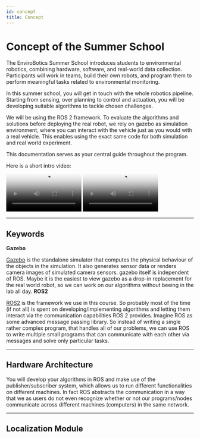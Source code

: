 ```yaml
---
id: concept
title: Concept
---
```


# Concept of the Summer School

The EnviroBotics Summer School introduces students to environmental robotics, combining hardware, software, and real-world data collection. Participants will work in teams, build their own robots, and program them to perform meaningful tasks related to environmental monitoring.

In this summer school, you will get in touch with the whole robotics pipeline. Starting from sensing, over planning to control and actuation, you will be developing suitable algorithms to tackle chosen challenges.

We will be using the ROS 2 framework. To evaluate the algorithms and solutions before deploying the real robot, we rely on gazebo as simulation environment, where you can interact with the vehicle just as you would with a real vehicle. This enables using the exact same code for both simulation and real world experiment.

This documentation serves as your central guide throughout the program.

Here is a short intro video:


<div style={{ display: 'flex', gap: '10px', flexWrap: 'wrap' }}>
  <video width="40%" controls poster="/EnviroBotics-Docs/img/preview.jpg">
    <source src="/EnviroBotics-Docs/video/Sim_vid.mp4" type="video/mp4" />
  </video>

  <video width="40%" controls poster="/EnviroBotics-Docs/img/preview.jpg">
    <source src="/EnviroBotics-Docs/video/Video.mp4" type="video/mp4" />
  </video>
</div>

---

## Keywords
**Gazebo**

[Gazebo](https://gazebosim.org/docs/fortress/getstarted/) is the standalone simulator that computes the physical behaviour of the objects in the simulation. It also generates sensor data or renders camera images of simulated camera sensors. gazebo itself is independent of ROS. Maybe it is the easiest to view gazebo as a drop-in replacement for the real world robot, so we can work on our algorithms without beeing in the lab all day.
**ROS2**

[ROS2](https://www.ros.org/) is the framework we use in this course. So probably most of the time (if not all) is spent on developing/implementing algorithms and letting them interact via the communication capabilities ROS 2 provides. Imagine ROS as some advanced message passing library. So instead of writing a single rather complex program, that handles all of our problems, we can use ROS to write multiple small programs that can communicate with each other via messages and solve only particular tasks.

---

## Hardware Architecture
You will develop your algorithms in ROS and make use of the publisher/subscriber system, which allows us to run different functionalities on different machines. In fact ROS abstracts the communication in a way that we as users do not even recognize whether or not our programs/nodes communicate across different machines (computers) in the same network.

---

## Localization Module